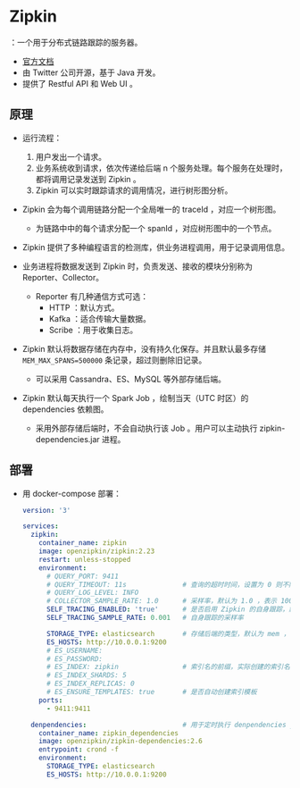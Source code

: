 # Zipkin

：一个用于分布式链路跟踪的服务器。
- [官方文档](https://github.com/openzipkin/zipkin/blob/master/zipkin-server/README.md)
- 由 Twitter 公司开源，基于 Java 开发。
- 提供了 Restful API 和 Web UI 。

## 原理

- 运行流程：
  1. 用户发出一个请求。
  2. 业务系统收到请求，依次传递给后端 n 个服务处理。每个服务在处理时，都将调用记录发送到 Zipkin 。
  3. Zipkin 可以实时跟踪请求的调用情况，进行树形图分析。

- Zipkin 会为每个调用链路分配一个全局唯一的 traceId ，对应一个树形图。
  - 为链路中中的每个请求分配一个 spanId ，对应树形图中的一个节点。

- Zipkin 提供了多种编程语言的检测库，供业务进程调用，用于记录调用信息。
- 业务进程将数据发送到 Zipkin 时，负责发送、接收的模块分别称为 Reporter、Collector。
  - Reporter 有几种通信方式可选：
    - HTTP ：默认方式。
    - Kafka ：适合传输大量数据。
    - Scribe ：用于收集日志。

- Zipkin 默认将数据存储在内存中，没有持久化保存。并且默认最多存储 `MEM_MAX_SPANS=500000` 条记录，超过则删除旧记录。
  - 可以采用 Cassandra、ES、MySQL 等外部存储后端。

- Zipkin 默认每天执行一个 Spark Job ，绘制当天（UTC 时区）的 dependencies 依赖图。
  - 采用外部存储后端时，不会自动执行该 Job 。用户可以主动执行 zipkin-dependencies.jar 进程。

## 部署

- 用 docker-compose 部署：
  ```yml
  version: '3'

  services:
    zipkin:
      container_name: zipkin
      image: openzipkin/zipkin:2.23
      restart: unless-stopped
      environment:
        # QUERY_PORT: 9411
        # QUERY_TIMEOUT: 11s              # 查询的超时时间，设置为 0 则不限制
        # QUERY_LOG_LEVEL: INFO
        # COLLECTOR_SAMPLE_RATE: 1.0      # 采样率，默认为 1.0 ，表示 100%
        SELF_TRACING_ENABLED: 'true'      # 是否启用 Zipkin 的自身跟踪，默认为 false
        SELF_TRACING_SAMPLE_RATE: 0.001   # 自身跟踪的采样率

        STORAGE_TYPE: elasticsearch       # 存储后端的类型，默认为 mem ，存储在内存中
        ES_HOSTS: http://10.0.0.1:9200
        # ES_USERNAME:
        # ES_PASSWORD:
        # ES_INDEX: zipkin                # 索引名的前缀，实际创建的索引名会加上日期后缀
        # ES_INDEX_SHARDS: 5
        # ES_INDEX_REPLICAS: 0
        # ES_ENSURE_TEMPLATES: true       # 是否自动创建索引模板
      ports:
        - 9411:9411

    denpendencies:                        # 用于定时执行 denpendencies job
      container_name: zipkin_dependencies
      image: openzipkin/zipkin-dependencies:2.6
      entrypoint: crond -f
      environment:
        STORAGE_TYPE: elasticsearch
        ES_HOSTS: http://10.0.0.1:9200

  ```
